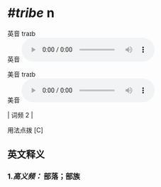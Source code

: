 # ***\#tribe*** n
英音 traɪb  
英音
<audio src="./media/tribe.aac" controls="controls"></audio>

美音 traɪb  
美音
<audio src="./media/tribe.aac" controls="controls"></audio>



| 词频 2 |  

用法点拨  [C]

英文释义
---
### 1.*高义频：* **部落；部族**  


